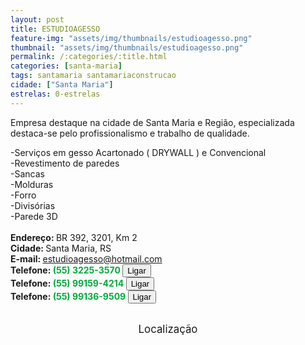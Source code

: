 ```yaml
---
layout: post
title: ESTUDIOAGESSO
feature-img: "assets/img/thumbnails/estudioagesso.png"
thumbnail: "assets/img/thumbnails/estudioagesso.png"
permalink: /:categories/:title.html
categories: [santa-maria]
tags: santamaria santamariaconstrucao
cidade: ["Santa Maria"]
estrelas: 0-estrelas
---
```

Empresa destaque na cidade de Santa Maria e Região, especializada destaca-se pelo profissionalismo e trabalho de qualidade. <br/>
<!-- more -->
-Serviços em gesso Acartonado ( DRYWALL ) e Convencional<br/>
-Revestimento de paredes<br/>
-Sancas <br/>
-Molduras<br/>
-Forro<br/>
-Divisórias<br/>
-Parede 3D<br/>
 <br/>
<b>Endereço: </b>BR 392, 3201, Km 2<br />
<b>Cidade: </b>Santa Maria, RS<br />
<b>E-mail: </b>estudioagesso@hotmail.com <br />
<b>Telefone: <span style="color: #00ab3a;">(55) 3225-3570</span> <a href="tel:5532253570"><button class="ligar">Ligar</button></a></b><br />
<b>Telefone: <span style="color: #00ab3a;">(55) 99159-4214</span> <a href="tel:55991594214"><button class="ligar">Ligar</button></a></b><br />
<b>Telefone: <span style="color: #00ab3a;">(55) 99136-9509</span> <a href="tel:55991369509"><button class="ligar">Ligar</button></a></b><br />
<br />
<style>
      #map {
        height: 400px;
        width: 100%;
       }
    </style>

<div style="font-size: larger; text-align: center;">
Localização</div>
<div id="map">
<script>
      function initMap() {
        var uluru = {lat: -29.7029815, lng: -53.8171987};
        var map = new google.maps.Map(document.getElementById('map'), {
          zoom: 17,
          center: uluru
        });
        var marker = new google.maps.Marker({
          position: uluru,
          map: map
        });
      }
    </script>
    <script async="" defer="" src="https://maps.googleapis.com/maps/api/js?key=AIzaSyBnzAZHXcLn5tKVEurubbL8vjqpRLda7dc&callback=initMap">
    </script>
</div>
